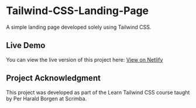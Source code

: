 # Tailwind-CSS-Landing-Page

A simple landing page developed solely using Tailwind CSS.

## Live Demo

You can view the live version of this project here: [View on Netlify](https://vermillion-blancmange-4db956.netlify.app/)

## Project Acknowledgment

This project was developed as part of the Learn Tailwind CSS course taught by Per Harald Borgen at Scrimba.
